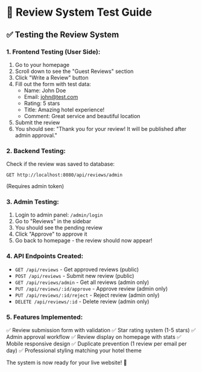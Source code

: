 # 🎯 Review System Test Guide

## ✅ **Testing the Review System**

### **1. Frontend Testing (User Side):**
1. Go to your homepage
2. Scroll down to see the "Guest Reviews" section
3. Click "Write a Review" button
4. Fill out the form with test data:
   - Name: John Doe
   - Email: john@test.com  
   - Rating: 5 stars
   - Title: Amazing hotel experience!
   - Comment: Great service and beautiful location
5. Submit the review
6. You should see: "Thank you for your review! It will be published after admin approval."

### **2. Backend Testing:**
Check if the review was saved to database:
```
GET http://localhost:8080/api/reviews/admin
```
(Requires admin token)

### **3. Admin Testing:**
1. Login to admin panel: `/admin/login`
2. Go to "Reviews" in the sidebar
3. You should see the pending review
4. Click "Approve" to approve it
5. Go back to homepage - the review should now appear!

### **4. API Endpoints Created:**
- `GET /api/reviews` - Get approved reviews (public)
- `POST /api/reviews` - Submit new review (public)  
- `GET /api/reviews/admin` - Get all reviews (admin only)
- `PUT /api/reviews/:id/approve` - Approve review (admin only)
- `PUT /api/reviews/:id/reject` - Reject review (admin only)
- `DELETE /api/reviews/:id` - Delete review (admin only)

### **5. Features Implemented:**
✅ Review submission form with validation
✅ Star rating system (1-5 stars)
✅ Admin approval workflow
✅ Review display on homepage with stats
✅ Mobile responsive design
✅ Duplicate prevention (1 review per email per day)
✅ Professional styling matching your hotel theme

The system is now ready for your live website! 🚀
